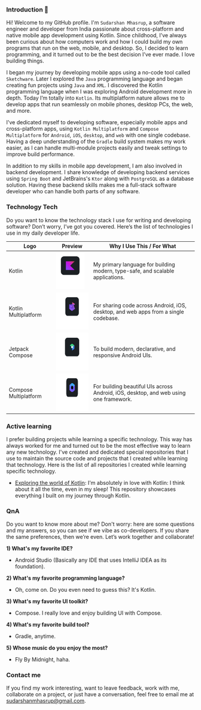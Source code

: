 ### Introduction 👋

Hi! Welcome to my GitHub profile. I'm `Sudarshan Mhasrup`, a software engineer and developer from India passionate about
cross-platform and native mobile app development using Kotlin. Since childhood, I’ve always been curious about how
computers work and how I could build my own programs that run on the web, mobile, and desktop. So, I decided to learn
programming, and it turned out to be the best decision I’ve ever made. I love building things.

I began my journey by developing mobile apps using a no-code tool called `Sketchware`. Later I explored the `Java`
programming language and began creating fun projects using `Java` and `XML`. I discovered the Kotlin programming
language when I was exploring Android development more in depth. Today I’m totally into `Kotlin`. Its multiplatform
nature allows me to develop apps that run seamlessly on mobile phones, desktop PCs, the web, and more.

I've dedicated myself to developing software, especially mobile apps and cross-platform apps, using
`Kotlin Multiplatform` and `Compose Multiplatform` for `Android`, `iOS`, `desktop`, and `web` with one single codebase.
Having a deep understanding of the `Gradle` build system makes my work easier, as I can handle multi-module projects
easily and tweak settings to improve build performance.

In addition to my skills in mobile app development, I am also involved in backend development. I share knowledge of
developing backend services using `Spring Boot` and JetBrains's `Ktor` along with `PostgreSQL` as a database solution.
Having these backend skills makes me a full-stack software developer who can handle both parts of any software.

### Technology Tech

Do you want to know the technology stack I use for writing and developing software? Don’t worry, I’ve got you covered.
Here’s the list of technologies I use in my daily developer life.

| Logo                  | Preview                                                                                                                                                                                                                                                                                                                                                                                                                                       | Why I Use This / For What |
|-----------------------|------------------------------------------------------------------------------------------------------------------------------------------------------------------------------------------------------------------------------------------------------------------------------------------------------------------------------------------------------------------------------------------------------------------------------------------------|----------------------------|
| Kotlin                | <picture><source media="(prefers-color-scheme: dark)" srcset="https://github.com/heyysudarshan/heyysudarshan/blob/main/assets/kotlin-logo-dark.svg" /><source media="(prefers-color-scheme: light)" srcset="https://github.com/heyysudarshan/heyysudarshan/blob/main/assets/kotlin-logo-light.svg" /><img alt="Kotlin Logo" height="100" src="https://github.com/heyysudarshan/heyysudarshan/blob/main/assets/kotlin-logo-dark.svg" /></picture> | My primary language for building modern, type-safe, and scalable applications. |
| Kotlin Multiplatform  | <picture><source media="(prefers-color-scheme: dark)" srcset="https://github.com/heyysudarshan/heyysudarshan/blob/main/assets/kotlin-multiplatform-logo-dark.svg" /><source media="(prefers-color-scheme: light)" srcset="https://github.com/heyysudarshan/heyysudarshan/blob/main/assets/kotlin-multiplatform-logo-light.svg" /><img alt="Kotlin Multiplatform Logo" height="100" src="https://github.com/heyysudarshan/heyysudarshan/blob/main/assets/kotlin-multiplatform-logo-dark.svg" /></picture> | For sharing code across Android, iOS, desktop, and web apps from a single codebase. |
| Jetpack Compose       | <picture><source media="(prefers-color-scheme: dark)" srcset="https://github.com/heyysudarshan/heyysudarshan/blob/main/assets/jetpack-compose-logo-dark.svg" /><source media="(prefers-color-scheme: light)" srcset="https://github.com/heyysudarshan/heyysudarshan/blob/main/assets/jetpack-compose-logo-light.svg" /><img alt="Jetpack Compose Logo" height="100" src="https://github.com/heyysudarshan/heyysudarshan/blob/main/assets/jetpack-compose-logo-dark.svg" /></picture> | To build modern, declarative, and responsive Android UIs. |
| Compose Multiplatform | <picture><source media="(prefers-color-scheme: dark)" srcset="https://github.com/heyysudarshan/heyysudarshan/blob/main/assets/compose-multiplatform-logo_dark.svg" /><source media="(prefers-color-scheme: light)" srcset="https://github.com/heyysudarshan/heyysudarshan/blob/main/assets/compose-multiplatform-logo_light.svg" /><img alt="Compose Multiplatform Logo" height="100" src="https://github.com/heyysudarshan/heyysudarshan/blob/main/assets/compose-multiplatform-logo_dark.svg" /></picture> | For building beautiful UIs across Android, iOS, desktop, and web using one framework. |


### Active learning

I prefer building projects while learning a specific technology. This way has always worked for me and turned out to be
the most effective way to learn any new technology. I've created and dedicated special repositories that I use to
maintain the source code and projects that I created while learning that technology. Here is the list of all
repositories I created while learning specific technology.

- [Exploring the world of Kotlin](https://github.com/heyysudarshan/exploring-the-world-of-kotlin): I'm absolutely in
  love with Kotlin: I think about it all the time, even in my sleep! This repository showcases everything I built on my
  journey through Kotlin.

### QnA

Do you want to know more about me? Don't worry: here are some questions and my answers, so you can see if we vibe as
co-developers. If you share the same preferences, then we’re even. Let’s work together and collaborate!

**1) What's my favorite IDE?**

- Android Studio (Basically any IDE that uses IntelliJ IDEA as its foundation).

**2) What's my favorite programming language?**

- Oh, come on. Do you even need to guess this? It's Kotlin.

**3) What's my favorite UI toolkit?**

- Compose. I really love and enjoy building UI with Compose.

**4) What's my favorite build tool?**

- Gradle, anytime.

**5) Whose music do you enjoy the most?**

- Fly By Midnight, haha.

### Contact me

If you find my work interesting, want to leave feedback, work with me, collaborate on a project, or just have a
conversation, feel free to email me at [sudarshanmhasrup@gmail.com](mailto://sudarshanmhasrup@gmail.com).
